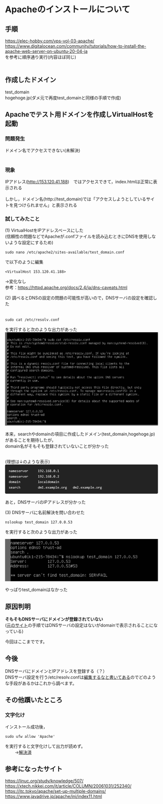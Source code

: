 # Apacheのインストールについて
## 手順

https://elec-hobby.com/vps-vol-03-apache/ <br>
https://www.digitalocean.com/community/tutorials/how-to-install-the-apache-web-server-on-ubuntu-20-04-ja
<br>
を参考に順序通り実行(内容ほぼ同じ)<br>　　

## 作成したドメイン

test_domain<br>
hogehoge.jp(ダメ元で再度test_domainと同様の手順で作成)<br>

## Apacheでテスト用ドメインを作成しVirtualHostを起動
### 問題発生

ドメイン名でアクセスできない(未解決)<br>　

### 現象
IPアドレス(http://153.120.41.188)　ではアクセスできて，index.htmlは正常に表示される<br>  
しかし，ドメイン名(http://test_domain)では「アクセスしようとしているサイトを見つけられません」と表示される<br>

### 試してみたこと
(1)
VirtualHostをIPアドレスベースにした<br>
(信頼性の問題などでApacheが.confファイルを読み込むときにDNSを使用しないような設定にするため)<br>
```
sudo nano /etc/apache2/sites-available/test_domain.conf
```
で以下のように編集
```
<VirtualHost 153.120.41.188>
```
→変化なし<br>
参考：https://httpd.apache.org/docs/2.4/ja/dns-caveats.html<br>

(2)
調べるとDNSの設定の問題の可能性が高いので，DNSサーバの設定を確認した<br>　　
```
sudo cat /etc/resolv.conf
```
を実行すると次のような出力があった
<br>
<a id="ps"></a>
<img src="./PrtSc/resolve.png" alt="resolv.conf" >

本来，searchやdomainの項目に作成したドメイン(test_domain,hogehoge.jp)があることを期待したが，<br>
domain名がそもそも登録されていないことが分かった<br>
<br>

(理想は↓のような表示)<br>
<img src="./PrtSc/dns_sample.png" alt="dns_sample" >

あと，DNSサーバのIPアドレスが分かった<br>

(3)
DNSサーバに名前解決を問い合わせた<br>

```
nslookup test_domain 127.0.0.53
```
を実行すると次のような出力があった
<br>

<img src="./PrtSc/nslookup.png" alt="nslookup" >

やっぱりtest_domainはなかった<br>

## 原因判明

**そもそもDNSサーバにドメインが登録されていない**<br>
([元のサイト](https://elec-hobby.com/vps-vol-03-apache/)の手順ではDNSサーバの設定はないがdomainで表示されることになっている)<br>

今回はここまでです。<br>

## 今後

DNSサーバにドメインとIPアドレスを登録する（？）<br>
DNSサーバ設定を行う/etc/resolv.confは[編集するなと書いてある](#ps)のでどのような手段があるかはこれから調べます。<br>


## その他躓いたところ
### 文字化け
インストール成功後，
```
sudo ufw allow 'Apache'
```
を実行すると文字化けして出力が読めず。<br>　　
→[解決済]()

## 参考になったサイト
https://linuc.org/study/knowledge/507/<br>
https://xtech.nikkei.com/it/article/COLUMN/20061031/252340/<br>
https://itc.tokyo/apache/set-up-multiple-domains/<br>
https://www.javadrive.jp/apache/ini/index11.html<br>




